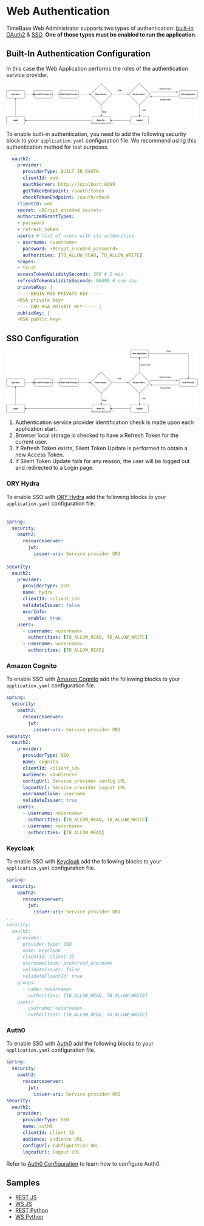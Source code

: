 # Web Authentication 

TimeBase Web Administrator supports two types of authentication: [built-in OAuth2](#built-in-authentication-configuration) & [SSO](#sso-configuration). **One of those types must be enabled to run the application.**

## Built-In Authentication Configuration

In this case the Web Application performs the roles of the authentication service provider. 

![](/img/tb_auth2.svg)

To enable built-in authentication, you need to add the following security block to your `application.yaml` configuration file. We recommend using this authentication method for test purposes.

```yaml
  oauth2:
    provider:
      providerType: BUILT_IN_OAUTH
      clientId: web
      oauthServer: http://localhost:8099
      getTokenEndpoint: /oauth/token
      checkTokenEndpoint: /oauth/check
    clientId: web
    secret: <BCrypt_encoded_secret>
    authorizedGrantTypes:
    - password
    - refresh_token
    users: # list of users with its authorities
    - username: <username>
      password: <BCrypt_encoded_password>
      authorities: [TB_ALLOW_READ, TB_ALLOW_WRITE]
    scopes:
    - trust
    accessTokenValiditySeconds: 300 # 5 min
    refreshTokenValiditySeconds: 86400 # one day
    privateKey: |
    -----BEGIN RSA PRIVATE KEY-----
    <RSA private key>
    -----END RSA PRIVATE KEY----- |
    publicKey: |
    <RSA public key>

```

## SSO Configuration

![](/img/tb_auth.svg)

1. Authentication service provider identification check is made upon each application start.
2. Browser local storage is checked to have a Refresh Token for the current user.
3. If Refresh Token exists, Silent Token Update is performed to obtain a new Access Token.
4. If Silent Token Update fails for any reason, the user will be logged out and redirected to a Login page.

### ORY Hydra

To enable SSO with [ORY Hydra](https://www.ory.sh/hydra/) add the following blocks to your `application.yaml` configuration file. 

```yaml

spring:
  security:
    oauth2:
      resourceserver:
        jwt:
          issuer-uri: Service provider URI

security:
  oauth2:
    provider:
      providerType: SSO
      name: hydra
      clientId: <client_id>
      validateIssuer: false
      userInfo:
        enable: true
    users:
      - username: <username>
        authorities: [TB_ALLOW_READ, TB_ALLOW_WRITE]
      - username: <username>
        authorities: [TB_ALLOW_READ]
```

### Amazon Cognito 

To enable SSO with [Amazon Cognito](https://aws.amazon.com/cognito/?nc1=h_ls) add the following blocks to your `application.yaml` configuration file. 

```yaml
spring:
  security:
    oauth2:
      resourceserver:
        jwt:
          issuer-uri: Service provider URI
security:
  oauth2:
    provider:
      providerType: SSO
      name: cognito
      clientId: <client_id>
      audience: <audience>
      configUrl: Service provider config URL
      logoutUrl: Service provider logout URL
      usernameClaim: username
      validateIssuer: true
    users:
      - username: <username>
        authorities: [TB_ALLOW_READ, TB_ALLOW_WRITE]
      - username: <username>
        authorities: [TB_ALLOW_READ]
```

### Keycloak

To enable SSO with [Keycloak](https://www.keycloak.org/) add the following blocks to your `application.yaml` configuration file. 

```yaml
spring:
  security:
    oauth2:
      resourceserver:
        jwt:
          issuer-uri: Service provider URI
...
security:
  oauth2:
    provider:
      provider-type: SSO
      name: keycloak
      clientId: client ID
      usernameClaim: preferred_username
      validateIssuer: false
      validateClientId: true
    groups:
      - name: <username>
        authorities: [TB_ALLOW_READ, TB_ALLOW_WRITE]
    users:
      - username: <username>
        authorities: [TB_ALLOW_READ, TB_ALLOW_WRITE]

```

### Auth0

To enable SSO with [Auth0](https://auth0.com/) add the following blocks to your `application.yaml` configuration file. 

```yaml
spring:
  security:
    oauth2:
      resourceserver:
        jwt:
          issuer-uri: Service provider URI
security:
  oauth2:
    provider:
      providerType: SSO
      name: auth0
      clientId: client ID
      audience: audience URL
      configUrl: configuration URL
      logoutUrl: logout URL
```

Refer to [Auth0 Configuration](https://github.com/epam/TimebaseWS/tree/main/guide/authentication/auth0.md) to learn how to configure Auth0.

## Samples 

* [REST JS](https://github.com/epam/TimebaseWS/tree/main/samples/js/simpleRestClientTokenAuth.js) 
* [WS JS](https://github.com/epam/TimebaseWS/tree/main/samples/js/simpleWsClientTokenAuth.js) 
* [REST Python](https://github.com/epam/TimebaseWS/tree/main/samples/python/simple_rest_client.py) 
* [WS Python](https://github.com/epam/TimebaseWS/tree/main/samples/python/simple_ws_client.py) 